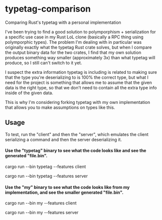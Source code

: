 # typetag-comparison
Comparing Rust's typetag with a personal implementation

I've been trying to find a good solution to polymporphism + serialization for a specific use case in my Rust LoL clone (basically a RPC thing using polymporphic types). The problem I'm dealing with in particular was originally exactly what the typetag Rust crate solves, but when I compare the output binary data for the two crates, I find that my own solution produces something way smaller (approximately 3x) than what typetag will produce, so I still can't switch to it yet.

I suspect the extra information typetag is including is related to making sure that the type you're deserializing to is 100% the correct type, but what I need for the project is something that allows me to assume that the given data is the right type, so that we don't need to contain all the extra type info inside of the given data.

This is why I'm considering forking typetag with my own implementation that allows you to make assumptions on types like this.

## Usage
To test, run the "client" and then the "server", which emulates the client serializing a command and then the server deserializing it.

#### Use the "typetag" binary to see what the code looks like and see the generated "file.bin".

cargo run --bin typetag --features client

cargo run --bin typetag --features server


#### Use the "my" binary to see what the code looks like from my implementation, and see the smaller generated "file.bin".

cargo run --bin my --features client

cargo run --bin my --features server
